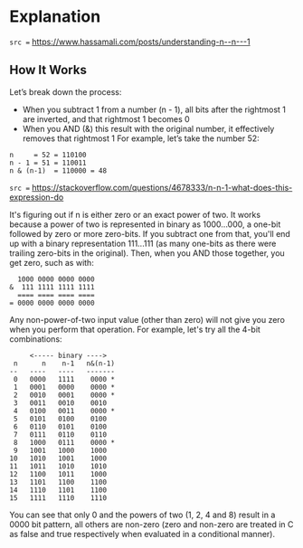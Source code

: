 # Explanation 

`src =` https://www.hassamali.com/posts/understanding-n--n---1 

## How It Works
Let’s break down the process:

- When you subtract 1 from a number (n - 1), all bits after the rightmost 1 are inverted, and that rightmost 1 becomes 0
- When you AND (&) this result with the original number, it effectively removes that rightmost 1 For example, let’s take the number 52:

```
n     = 52 = 110100
n - 1 = 51 = 110011
n & (n-1)  = 110000 = 48
```

`src =` https://stackoverflow.com/questions/4678333/n-n-1-what-does-this-expression-do 

It's figuring out if n is either zero or an exact power of two. 
It works because a power of two is represented in binary as 1000...000, a one-bit followed by zero or more zero-bits. 
If you subtract one from that, you'll end up with a binary representation 111...111 (as many one-bits as there were trailing zero-bits in the original).
Then, when you AND those together, you get zero, such as with:
```
  1000 0000 0000 0000
&  111 1111 1111 1111
  ==== ==== ==== ====
= 0000 0000 0000 0000
```
Any non-power-of-two input value (other than zero) will not give you zero when you perform that operation.
For example, let's try all the 4-bit combinations:
```
     <----- binary ---->
 n      n    n-1   n&(n-1)
--   ----   ----   -------
 0   0000   1111    0000 *
 1   0001   0000    0000 *
 2   0010   0001    0000 *
 3   0011   0010    0010
 4   0100   0011    0000 *
 5   0101   0100    0100
 6   0110   0101    0100
 7   0111   0110    0110
 8   1000   0111    0000 *
 9   1001   1000    1000
10   1010   1001    1000
11   1011   1010    1010
12   1100   1011    1000
13   1101   1100    1100
14   1110   1101    1100
15   1111   1110    1110
```

You can see that only 0 and the powers of two (1, 2, 4 and 8) result in a 0000 bit pattern, all others are non-zero (zero and non-zero are treated in C as false and true respectively when evaluated in a conditional manner).
